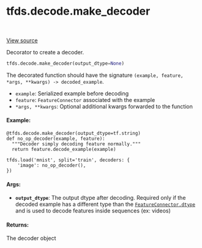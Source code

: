 <div itemscope itemtype="http://developers.google.com/ReferenceObject">
<meta itemprop="name" content="tfds.decode.make_decoder" />
<meta itemprop="path" content="Stable" />
</div>

# tfds.decode.make_decoder

<!-- Insert buttons and diff -->

<table class="tfo-notebook-buttons tfo-api" align="left">
</table>

<a target="_blank" href="https://github.com/tensorflow/datasets/tree/master/tensorflow_datasets/core/decode/base.py">View
source</a>

<!-- Equality marker -->
Decorator to create a decoder.

```python
tfds.decode.make_decoder(output_dtype=None)
```

<!-- Placeholder for "Used in" -->

The decorated function should have the signature `(example, feature, *args,
**kwargs) -> decoded_example`.

*   `example`: Serialized example before decoding
*   `feature`: `FeatureConnector` associated with the example
*   `*args, **kwargs`: Optional additional kwargs forwarded to the function

#### Example:

```
@tfds.decode.make_decoder(output_dtype=tf.string)
def no_op_decoder(example, feature):
  """Decoder simply decoding feature normally."""
  return feature.decode_example(example)

tfds.load('mnist', split='train', decoders: {
    'image': no_op_decoder(),
})
```

#### Args:

*   <b>`output_dtype`</b>: The output dtype after decoding. Required only if the
    decoded example has a different type than the
    <a href="../../tfds/features/FeatureConnector.md#dtype"><code>FeatureConnector.dtype</code></a>
    and is used to decode features inside sequences (ex: videos)

#### Returns:

The decoder object
